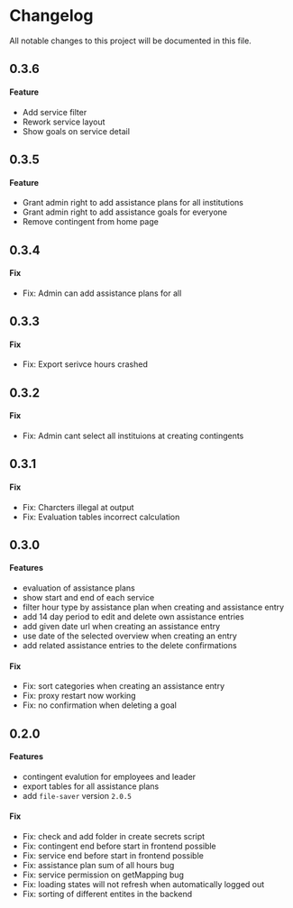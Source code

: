 # Changelog

All notable changes to this project will be documented in this file.

## 0.3.6

#### Feature

- Add service filter
- Rework service layout
- Show goals on service detail

## 0.3.5

#### Feature

- Grant admin right to add assistance plans for all institutions
- Grant admin right to add assistance goals for everyone
- Remove contingent from home page

## 0.3.4

#### Fix

- Fix: Admin can add assistance plans for all

## 0.3.3

#### Fix

- Fix: Export serivce hours crashed

## 0.3.2

#### Fix

- Fix: Admin cant select all instituions at creating contingents

## 0.3.1

#### Fix

- Fix: Charcters illegal at output
- Fix: Evaluation tables incorrect calculation

## 0.3.0

#### Features

- evaluation of assistance plans
- show start and end of each service
- filter hour type by assistance plan when creating and assistance entry
- add 14 day period to edit and delete own assistance entries
- add given date url when creating an assistance entry
- use date of the selected overview when creating an entry
- add related assistance entries to the delete confirmations

#### Fix

- Fix: sort categories when creating an assistance entry
- Fix: proxy restart now working
- Fix: no confirmation when deleting a goal

## 0.2.0

#### Features

- contingent evalution for employees and leader
- export tables for all assistance plans
- add ```file-saver``` version ```2.0.5```

#### Fix

- Fix: check and add folder in create secrets script
- Fix: contingent end before start in frontend possible
- Fix: service end before start in frontend possible
- Fix: assistance plan sum of all hours bug
- Fix: service permission on getMapping bug
- Fix: loading states will not refresh when automatically logged out
- Fix: sorting of different entites in the backend